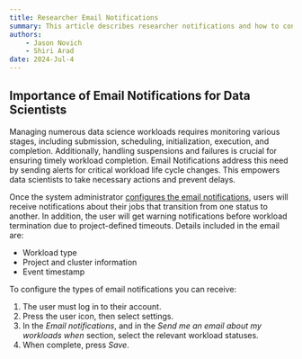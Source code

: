 ```yaml
---
title: Researcher Email Notifications
summary: This article describes researcher notifications and how to configure them.
authors:
    - Jason Novich
    - Shiri Arad
date: 2024-Jul-4
---
```


## Importance of Email Notifications for Data Scientists

Managing numerous data science workloads requires monitoring various stages, including submission, scheduling, initialization, execution, and completion. Additionally, handling suspensions and failures is crucial for ensuring timely workload completion. Email Notifications address this need by sending alerts for critical workload life cycle changes. This empowers data scientists to take necessary actions and prevent delays.

Once the system administrator [configures the email notifications](../../admin/config/notifications.md), users will receive notifications about their jobs that transition from one status to another. In addition, the user will get warning notifications before workload termination due to project-defined timeouts. Details included in the email are:

* Workload type
* Project and cluster information
* Event timestamp

To configure the types of email notifications you can receive:

1. The user must log in to their account.
2. Press the user icon, then select settings.
3. In the *Email notifications*, and in the *Send me an email about my workloads when* section, select the relevant workload statuses.
4. When complete, press *Save*.
